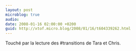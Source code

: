 ```yaml
---
layout: post
microblog: true
audio: 
date: 2008-01-16 02:00:00 +0200
guid: http://xtof.micro.blog/2008/01/16/t604339262.html
---
```

Touché par la lecture des #transitions de Tara et Chris.
